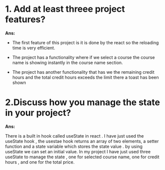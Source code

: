 # 1. Add at least threee project features?
**Ans:**
- The first feature of this project is it is done by the react so the reloading time is very efficient.

- The project has a functionality where if we select a course the course name is showing instantly in the course name section.

- The project has another functionality that has we the remaining credit hours and the total credit hours exceeds the limit there a toast has been shown

# 2.Discuss how you manage the state in your project?
**Ans:**

 There is a built in hook called useState in react . I have just used the useState hook , the usestae hook returns an array of two elements, a setter function and a state variable which stores the state value . by using useState we can set an initial value. In my project I have just used three useState to manage the state , one for  selected course name, one for credit hours , and one for the total price.
